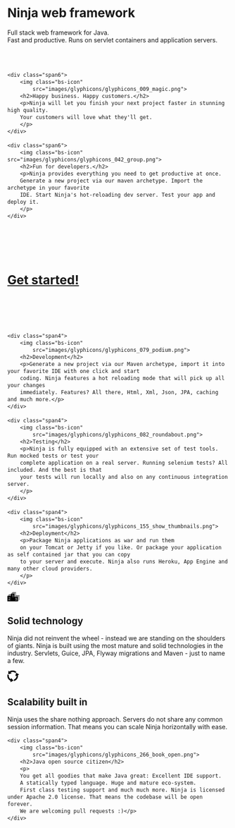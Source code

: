 <!-- Main hero unit for a primary marketing message or call to action -->
<div class="hero-unit">
	<h1>Ninja web framework</h1>
	<p>Full stack web framework for Java.<br/> Fast and productive. Runs on servlet containers and application servers.</p>
</div>

<br/>
<br/>

<!-- Example row-fluid of columns -->
<div class="row-fluid">

    <div class="span6">
        <img class="bs-icon"
            src="images/glyphicons/glyphicons_009_magic.png">
        <h2>Happy business. Happy customers.</h2>
        <p>Ninja will let you finish your next project faster in stunning high quality.
        Your customers will love what they'll get.
        </p>
    </div>

    <div class="span6">
        <img class="bs-icon" src="images/glyphicons/glyphicons_042_group.png">
        <h2>Fun for developers.</h2>
        <p>Ninja provides everything you need to get productive at once.
        Generate a new project via our maven archetype. Import the archetype in your favorite
        IDE. Start Ninja's hot-reloading dev server. Test your app and deploy it.
        </p>
    </div>
</div>


<br/><br/><br/><br/>


<div class="row-fluid">
    <div class="span12 pagination-centered">
            <h1><a href="documentation/getting_started.html">Get started!</a></h1>
    </div>
</div>



<br/><br/><br/><br/>


<div class="row-fluid">	

    <div class="span4">
        <img class="bs-icon"
            src="images/glyphicons/glyphicons_079_podium.png">
        <h2>Development</h2>
        <p>Generate a new project via our Maven archetype, import it into your favorite IDE with one click and start
        coding. Ninja features a hot reloading mode that will pick up all your changes
        immediately. Features? All there, Html, Xml, Json, JPA, caching and much more.</p>
    </div>
    
    <div class="span4">
        <img class="bs-icon"
            src="images/glyphicons/glyphicons_082_roundabout.png">
        <h2>Testing</h2>
        <p>Ninja is fully equipped with an extensive set of test tools. Run mocked tests or test your
        complete application on a real server. Running selenium tests? All included. And the best is that
        your tests will run locally and also on any continuous integration server.
        </p>
    </div>
    
    <div class="span4">
        <img class="bs-icon"
            src="images/glyphicons/glyphicons_155_show_thumbnails.png">
        <h2>Deployment</h2>
        <p>Package Ninja applications as war and run them
        on your Tomcat or Jetty if you like. Or package your application as self contained jar that you can copy
        to your server and execute. Ninja also runs Heroku, App Engine and many other cloud providers.
        </p>
    </div>
    
</div>
<div class="row-fluid"> 
    <div class="span4">
        <img class="bs-icon"
            src="images/glyphicons/glyphicons_079_podium.png">
        <h2>Solid technology</h2>
        <p>Ninja did not reinvent the wheel - instead we are standing on the shoulders of giants.
        Ninja is built using the most mature and solid technologies in the industry. 
        Servlets, Guice, JPA, Flyway migrations and Maven - just to name a few.
        </p>
    </div>
    

    
    
   <div class="span4">
        <img class="bs-icon"
            src="images/glyphicons/glyphicons_082_roundabout.png">
        <h2>Scalability built in</h2>
        <p>Ninja uses the share nothing approach. Servers do not share any common session information. That
        means you can scale Ninja horizontally with ease.
        </p>
    </div>
    
    
    
    <div class="span4">
        <img class="bs-icon"
            src="images/glyphicons/glyphicons_266_book_open.png">
        <h2>Java open source citizen</h2>
        <p>
        You get all goodies that make Java great: Excellent IDE support.
        A statically typed language. Huge and mature eco-system. 
        First class testing support and much much more. Ninja is licensed under Apache 2.0 license. That means the codebase will be open forever.
        We are welcoming pull requests :)</p>
    </div>  
</div>

<br/>
<br/>



